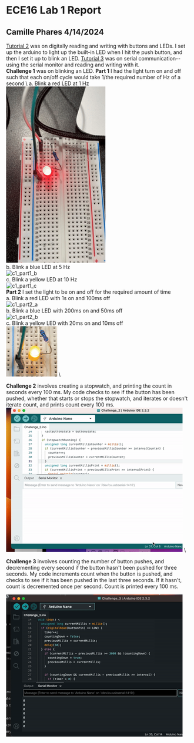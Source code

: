 # ECE16 Lab 1 Report #
## Camille Phares 4/14/2024 ##
[Tutorial 2](https://docs.google.com/document/d/1DbRq9kKQD4QH2wAT2ptI-NIDW1gkpW3JhiZ4eN19LFw/edit) was on digitally reading and writing with buttons and LEDs. I set up the arduino to light up the built-in LED 
when I hit the push button, and then I set it up to blink an LED. 
[Tutorial 3](https://docs.google.com/document/d/1GS6T4dkxKuKogOQRAuzY6sgiHNudb0nfYY3tG7wNvEc/edit) was on serial communication-- using the serial monitor and reading and writing with it. \
**Challenge 1** was on blinking an LED.
**Part 1** I had the light turn on and off such that each on/off cycle would take 1/the required number of Hz of a second \ 
a. Blink a red LED at 1 Hz \
![c1_part1_a](https://github.com/flowerwallpaper/ECE_16_Camille_Final/blob/main/LAB_1/Documentation/figs/c1_part1_a.gif) \
b. Blink a blue LED at 5 Hz \
![c1_part1_b](https://github.com/flowerwallpaper/ECE_16_Camille_Final/blob/main/LAB_1/Documentation/figs/c1_part1_b.gif) \
c. Blink a yellow LED at 10 Hz \
![c1_part1_c](https://github.com/flowerwallpaper/ECE_16_Camille_Final/blob/main/LAB_1/Documentation/figs/c1_part1_c.gif) \
**Part 2** I set the light to be on and off for the required amount of time \
a. Blink a red LED with 1s on and 100ms off \
![c1_part2_a](https://github.com/flowerwallpaper/ECE_16_Camille_Final/blob/main/LAB_1/Documentation/figs/c1_part2_a.gif) \
b. Blink a blue LED with 200ms on and 50ms off \
![c1_part2_b](https://github.com/flowerwallpaper/ECE_16_Camille_Final/blob/main/LAB_1/Documentation/figs/c1_part2_b.gif) \
c. Blink a yellow LED with 20ms on and 10ms off \
![c1_part2_c](https://github.com/flowerwallpaper/ECE_16_Camille_Final/blob/main/LAB_1/Documentation/figs/c1_part2_c.gif) \

**Challenge 2** involves creating a stopwatch, and printing the count in seconds every 100 ms. My code checks to see if the button has been pushed, whether that starts or stops the stopwatch, and iterates or doesn't iterate count, and prints count every 100 ms. \
![c2](https://github.com/flowerwallpaper/ECE_16_Camille_Final/blob/main/LAB_1/Documentation/figs/c2.gif) \

**Challenge 3** involves counting the number of button pushes, and decrementing every second if the button hasn't been pushed for three seconds. My code increments count when the button is pushed, and checks to see if it has been pushed in the last three seconds. If it hasn't, count is decremented once per second. Count is printed every 100 ms.

![c3](https://github.com/flowerwallpaper/ECE_16_Camille_Final/blob/main/LAB_1/Documentation/figs/c3.gif)




